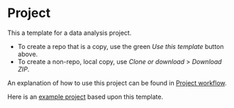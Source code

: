 # Project 

This a template for a data analysis project.

* To create a repo that is a copy, use the green _Use this template_ button above.
* To create a non-repo, local copy, use _Clone or download_ > _Download ZIP_.

An explanation of how to use this project can be found in [Project workflow](https://dcl-workflow.stanford.edu/project-workflow.html). 

Here is an [example project](https://github.com/dcl-docs/project-example) based upon this template.
